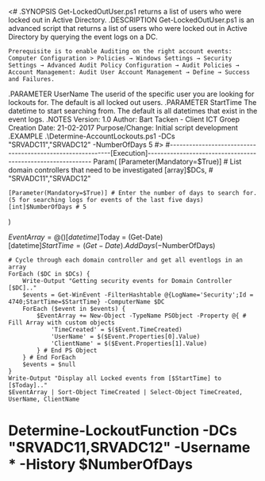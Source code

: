 <#
.SYNOPSIS
    Get-LockedOutUser.ps1 returns a list of users who were locked out in Active Directory.
.DESCRIPTION
    Get-LockedOutUser.ps1 is an advanced script that returns a list of users who were locked out in Active Directory
    by querying the event logs on a DC.

    Prerequisite is to enable Auditing on the right account events:
    Computer Configuration > Policies → Windows Settings → Security Settings → Advanced Audit Policy Configuration → Audit Policies → 
    Account Management: Audit User Account Management → Define → Success and Failures.
.PARAMETER UserName
    The userid of the specific user you are looking for lockouts for. The default is all locked out users.
.PARAMETER StartTime
    The datetime to start searching from. The default is all datetimes that exist in the event logs.
.NOTES
  Version:        1.0
  Author:         Bart Tacken - Client ICT Groep
  Creation Date:  21-02-2017
  Purpose/Change: Initial script development
.EXAMPLE
    .\Determine-AccountLockouts.ps1 -DCs "SRVADC11","SRVADC12" -NumberOfDays 5
#>
#-----------------------------------------------------------[Execution]------------------------------------------------------------
Param(
    [Parameter(Mandatory=$True)] # List domain controllers that need to be investigated
    [array]$DCs, # "SRVADC11","SRVADC12"

    [Parameter(Mandatory=$True)] # Enter the number of days to search for. (5 for searching logs for events of the last five days)
    [int]$NumberOfDays # 5
)

$EventArray = @()
[datetime]$Today = (Get-Date)    
[datetime]$StartTime = (Get-Date).AddDays(-$NumberOfDays)

    # Cycle through each domain controller and get all eventlogs in an array
    ForEach ($DC in $DCs) {
	    Write-Output "Getting security events for Domain Controller [$DC].."
        $events = Get-WinEvent -FilterHashtable @{LogName='Security';Id = 4740;StartTime=$StartTime} -ComputerName $DC
        ForEach ($event in $events) {
            $EventArray += New-Object -TypeName PSObject -Property @{ # Fill Array with custom objects
                'TimeCreated' = $($Event.TimeCreated)
                'UserName' = $($Event.Properties[0].Value)
                'ClientName' = $($Event.Properties[1].Value)
            } # End PS Object
        } # End ForEach
        $events = $null
    }
    Write-Output "Display all Locked events from [$StartTime] to [$Today].."
    $EventArray | Sort-Object TimeCreated | Select-Object TimeCreated, UserName, ClientName
# Determine-LockoutFunction -DCs "SRVADC11,SRVADC12" -Username * -History $NumberOfDays





